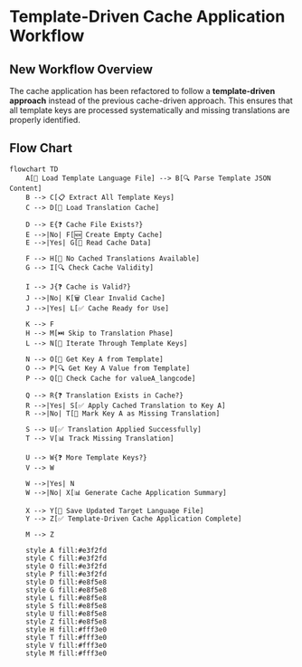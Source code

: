 # Template-Driven Cache Application Workflow

## New Workflow Overview

The cache application has been refactored to follow a **template-driven approach** instead of the previous cache-driven approach. This ensures that all template keys are processed systematically and missing translations are properly identified.

## Flow Chart

```mermaid
flowchart TD
    A[📄 Load Template Language File] --> B[🔍 Parse Template JSON Content]
    B --> C[📋 Extract All Template Keys]
    C --> D[💾 Load Translation Cache]

    D --> E{❓ Cache File Exists?}
    E -->|No| F[🆕 Create Empty Cache]
    E -->|Yes| G[📖 Read Cache Data]

    F --> H[🚫 No Cached Translations Available]
    G --> I[🔍 Check Cache Validity]

    I --> J{❓ Cache is Valid?}
    J -->|No| K[🗑️ Clear Invalid Cache]
    J -->|Yes| L[✅ Cache Ready for Use]

    K --> F
    H --> M[⏭️ Skip to Translation Phase]
    L --> N[🔄 Iterate Through Template Keys]

    N --> O[📝 Get Key A from Template]
    O --> P[🔍 Get Key A Value from Template]
    P --> Q[💾 Check Cache for valueA_langcode]

    Q --> R{❓ Translation Exists in Cache?}
    R -->|Yes| S[✅ Apply Cached Translation to Key A]
    R -->|No| T[📝 Mark Key A as Missing Translation]

    S --> U[✅ Translation Applied Successfully]
    T --> V[📊 Track Missing Translation]

    U --> W{❓ More Template Keys?}
    V --> W

    W -->|Yes| N
    W -->|No| X[📊 Generate Cache Application Summary]

    X --> Y[💾 Save Updated Target Language File]
    Y --> Z[✅ Template-Driven Cache Application Complete]

    M --> Z

    style A fill:#e3f2fd
    style C fill:#e3f2fd
    style O fill:#e3f2fd
    style P fill:#e3f2fd
    style D fill:#e8f5e8
    style G fill:#e8f5e8
    style L fill:#e8f5e8
    style S fill:#e8f5e8
    style U fill:#e8f5e8
    style Z fill:#e8f5e8
    style H fill:#fff3e0
    style T fill:#fff3e0
    style V fill:#fff3e0
    style M fill:#fff3e0
```
